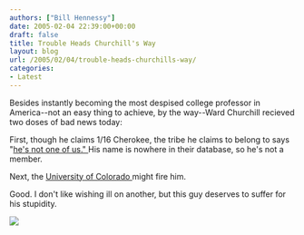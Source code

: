 ```yaml
---
authors: ["Bill Hennessy"]
date: 2005-02-04 22:39:00+00:00
draft: false
title: Trouble Heads Churchill's Way
layout: blog
url: /2005/02/04/trouble-heads-churchills-way/
categories:
- Latest
---
```


Besides instantly becoming the most despised college professor in America--not an easy thing to achieve, by the way--Ward Churchill recieved two doses of bad news today:




First, though he claims 1/16 Cherokee, the tribe he claims to belong to says "[he's not one of us." ](https://www.rockymountainnews.com/drmn/local/article/0,1299,DRMN_15_3519179,00.html)His name is nowhere in their database, so he's not a member.




Next, the [University of Colorado ](https://news.yahoo.com/news?tmpl=story&u=/ap/20050204/ap_on_re_us/speaker_protest_5)might fire him.




Good. I don't like wishing ill on another, but this guy deserves to suffer for his stupidity.




[](https://www.poliblogger.com/wp-trackback.php/6132)




![](https://blog.billhennessy.com/aggbug.aspx?PostID=991)

